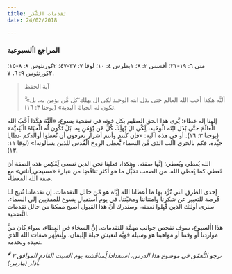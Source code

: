```yaml
---
title: تقدمات الشّكر
date: 24/02/2018

---
```


### المراجع األسبوعية
متى ٦: ١٩-٢١؛ أفسس ٢: ٨؛ ١بطرس ٤: ١٠؛ لوقا ٧: ٣٧-٤٧؛ ٢كورنثوس ٨: ٨-١٥؛ ٢كورنثوس ٩: ٦، ٧.

> <p>آية الحفظ</p>
> َّ «ألنَّه هكذا أحب الله العالم حتى بذل ابنه الوحيد لكي ال يهلك َكل مَّن يؤمن به، بل تكون له الحياة األبدية» (يوحنا ٣: ١٦).

إلهنا إله عطاء؛ يَُّرى هذا الحق العظيم بكل قوته في تضحية يسوع، «ألَنَُّهَ هكَذا أََحَّبُ الله الَْعالََمَ حتَّى بََذَل ابَْنُه الَْوِحَيد، لَِكْي الَ يَْهلَِكَ كُلُّ مْن يُْؤِمُنِ بِه، بَلْ  تَُكُون لَُه الَْحيَاةُ األَبَِديَُّة» (يوحنا ٣: ١٦). أو في هذه اآلية: «فإن كُنتم وأنتم أشرار تعرفون أن تُعطوا أوالدكم عطايا جيِِّدة، فكم بالحري اآلب الذي مَّن السماء يُُّعطي الرِوح الُْقُدس للذين يسألونه!» (لوقا ١١: ١٣).

الله يُعطي ويُعطي؛ إنَّها صفته. وهكذا، فعلينا نحن الذين نسعى لَِعْكِس هذه الصفة أن نُعطي كما يُِعطي الله. من الصعب تخيُّل ما هو أكثر تناقًَضِا من عبارة «مسيحي ِأناني» مع صفة الله المعطاء.

إحدى الطرق التي نَُرُّد بها ما أعطانا الله إيَِّاه هو مَّن خالل التقدمات. إن تقدماتنا تُتيح لنا فُرصة للتعبير عن شكرنا وامتناننا ومحبََّتنا. في يوم استقبال يسوع للمفديين إلى السماء، سنرى أولئك الذين قََّبِلوا نعمته، وسندرك أنً هذا القبول أصبح ممكنا من خالل تقدمات التَّضحية.

َّهذا األسبوع، سوف نفحص جوانب مهمَّة للتقدمات. إنَّ السخاء في العطاء، سواء ِكان من مواردنا أو وقتنا أو مواهبنا هو وسيلة قويَّة لنعيش حياة اإليمان، ولُِنظِْهر صفات الله الذي نعبده ونخدمه.

_َّ* نرجو التُّعمًق في موضوع هذا الدرس، استعدادا لُِمناقَشته يوم السبت القادم الموافق ٣ آذار (مارس)._